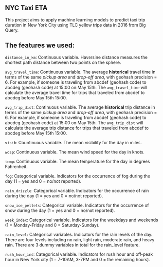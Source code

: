 ## NYC Taxi ETA

This project aims to apply machine learning models to predict taxi trip duration in New York City using TLC yellow trips data in 2016 from Big Query.

## The features we used:

`distance_in_km`: Continuous variable. Haversine distance measures the shortest path distance between two points on the sphere. 

`avg_travel_time`: Continuous variable. The average **historical** travel time in terms of the same *pickup area* and *drop-off area*, with geohash precision = 6. For example, if someone is traveling from abcdef (geohash code) to abcdeg (geohash code) at 15:00 on May 15th. The `avg_travel_time` will calculate the average travel time for trips that traveled from abcdef to abcdeg before May 15th 15:00. 

`avg_trip_dist`: Continuous variable. The average **historical** trip distance in terms of the same *pickup area* and *drop-off area*, with geohash precision = 6. For example, if someone is traveling from abcdef (geohash code) to abcdeg (geohash code) at 15:00 on May 15th. The `avg_trip_dist` will calculate the average trip distance for trips that traveled from abcdef to abcdeg before May 15th 15:00. 

`visib`: Countinuous variable. The mean visibility for the day in miles.

`wdsp`: Continuous variable. The mean wind speed for the day in knots.

`temp`: Continuous variable. The mean temperature for the day in degrees Fahrenheit.

`fog`: Categorical variable. Indicators for the occurrence of fog during the day (1 = yes and 0 = no/not reported).

`rain_drizzle`: Categorical variable. Indicators for the occurrence of rain during the day (1 = yes and 0 = no/not reported).

`snow_ice_pellets`: Categorical variable. Indicators for the occurrence of snow during the day (1 = yes and 0 = no/not reported).

`week_index`: Categorical variable. Indicators for the weekdays and weekends (1 = Monday-Friday and 0 = Saturday-Sunday).

`rain_level`: Categorical variables. Indicators for the rain levels of the day. There are four levels including no rain, light rain, moderate rain, and heavy rain. There are 3 dummy variables in total for the rain_level feature.

`rush_hour_ind`: Categorical variable. Indicators for rush hour and off-peak hour in New York city (1 = 7-10AM, 3-7PM and 0 = the remaining hours).

